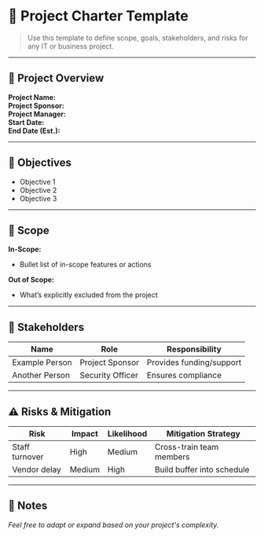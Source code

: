 # 📄 Project Charter Template

> Use this template to define scope, goals, stakeholders, and risks for any IT or business project.

---

## 📘 Project Overview

**Project Name:**  
**Project Sponsor:**  
**Project Manager:**  
**Start Date:**  
**End Date (Est.):**  

---

## 🎯 Objectives

- Objective 1  
- Objective 2  
- Objective 3  

---

## 🧩 Scope

**In-Scope:**
- Bullet list of in-scope features or actions

**Out of Scope:**
- What’s explicitly excluded from the project

---

## 👥 Stakeholders

| Name            | Role               | Responsibility         |
|-----------------|--------------------|-------------------------|
| Example Person  | Project Sponsor    | Provides funding/support |
| Another Person  | Security Officer   | Ensures compliance     |

---

## ⚠️ Risks & Mitigation

| Risk                          | Impact | Likelihood | Mitigation Strategy              |
|-------------------------------|--------|------------|----------------------------------|
| Staff turnover                | High   | Medium     | Cross-train team members         |
| Vendor delay                  | Medium | High       | Build buffer into schedule       |

---

## 📝 Notes

*Feel free to adapt or expand based on your project's complexity.*
